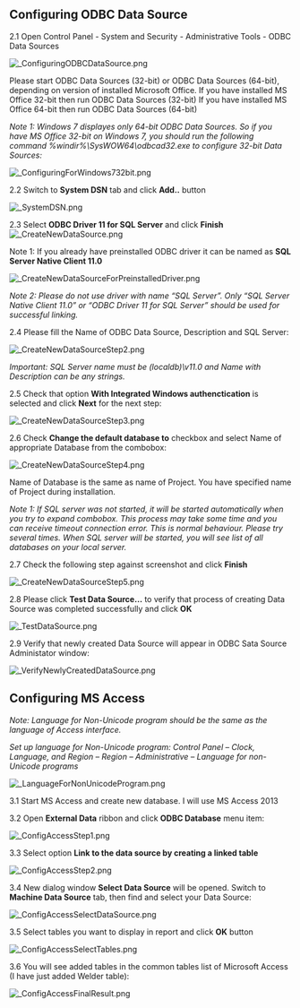 ﻿
## Configuring ODBC Data Source

2.1 Open Control Panel - System and Security - Administrative Tools - ODBC Data Sources

![_ConfiguringODBCDataSource.png](./images/_ConfiguringODBCDataSource.png "")

Please start ODBC Data Sources (32-bit) or ODBC Data Sources (64-bit), depending on version of installed Microsoft Office.
If you have installed MS Office 32-bit then run ODBC Data Sources (32-bit)
If you have installed MS Office 64-bit then run ODBC Data Sources (64-bit)

*Note 1: Windows 7 displayes only 64-bit ODBC Data Sources. So if you have MS Office 32-bit on Windows 7, you should run the following command %windir%\SysWOW64\odbcad32.exe to configure 32-bit Data Sources:*

![_ConfiguringForWindows732bit.png](./images/_ConfiguringForWindows732bit.png "")

2.2 Switch to **System DSN** tab and click **Add..** button

![_SystemDSN.png](_SystemDSN.png "")

2.3 Select **ODBC Driver 11 for SQL Server** and click **Finish**
![_CreateNewDataSource.png](./images/_CreateNewDataSource.png "")

Note 1: If you already have preinstalled ODBC driver it can be named as **SQL Server Native Client 11.0**

![_CreateNewDataSourceForPreinstalledDriver.png](./images/_CreateNewDataSourceForPreinstalledDriver.png "")

*Note 2: Please do not use driver with name “SQL Server”. Only “SQL Server Native Client 11.0” or “ODBC Driver 11 for SQL Server” should be used for successful linking.*

2.4  Please fill the Name of ODBC Data Source, Description and SQL Server:

![_CreateNewDataSourceStep2.png](./images/_CreateNewDataSourceStep2.png "")

*Important: SQL Server name must be (localdb)\v11.0 and Name with Description can be any strings.*


2.5 Check that option **With Integrated Windows authenctication** is selected and click **Next** for the next step:

![_CreateNewDataSourceStep3.png](./images/_CreateNewDataSourceStep3.png "")

2.6 Check **Change the default database to** checkbox and select Name of appropriate Database from the combobox:

![_CreateNewDataSourceStep4.png](./images/_CreateNewDataSourceStep4.png "")


Name of Database is the same as name of Project. You have specified name of Project during installation.

*Note 1: If SQL server was not started, it will be started automatically when you try to expand combobox. This process may take some time and you can receive timeout connection error. This is normal behaviour. Please try several times. When SQL server will be started, you will see list of all databases on your local server.*

2.7 Check the following step against screenshot and click **Finish**

![_CreateNewDataSourceStep5.png](./images/_CreateNewDataSourceStep5.png "")

2.8 Please click **Test Data Source…** to verify that process of creating Data Source was completed successfully and click **OK**

![_TestDataSource.png](./images/_TestDataSource.png "")

2.9 Verify that newly created Data Source will appear in ODBC Sata Source Administator window:

![_VerifyNewlyCreatedDataSource.png](./images/_VerifyNewlyCreatedDataSource.png "")

##	Configuring MS Access

*Note: Language for Non-Unicode program should be the same as the language of Access interface.*

*Set up language for Non-Unicode program:*
*Control Panel – Clock, Language, and Region – Region – Administrative – Language for non-Unicode programs*

![_LanguageForNonUnicodeProgram.png](./images/_LanguageForNonUnicodeProgram.png "")


3.1 Start MS Access and create new database. I will use MS Access 2013

3.2 Open **External Data** ribbon and click **ODBC Database** menu item:

![_ConfigAccessStep1.png](./images/_ConfigAccessStep1.png "")

3.3 Select option **Link to the data source by creating a linked table**

![_ConfigAccessStep2.png](./images/_ConfigAccessStep2.png "")

3.4 New dialog window **Select Data Source** will be opened. Switch to **Machine Data Source** tab, then find and select your Data Source:

![_ConfigAccessSelectDataSource.png](./images/_ConfigAccessSelectDataSource.png "")

3.5 Select tables you want to display in report and click **OK** button

![_ConfigAccessSelectTables.png](./images/_ConfigAccessSelectTables.png "")

3.6 You will see added tables in the common tables list of Microsoft Access (I have just added Welder table):

![_ConfigAccessFinalResult.png](./images/_ConfigAccessFinalResult.png "")
 
